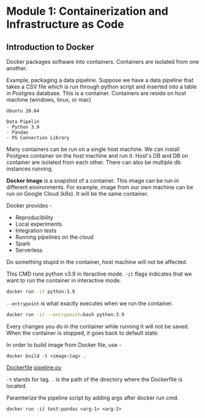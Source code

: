 # Module 1: Containerization and Infrastructure as Code

## Introduction to Docker

Docker packages software into containers. Containers are isolated from one another.

Example, packaging a data pipeline. Suppose we have a data pipeline that takes a CSV file which is run through python script and
inserted into a table in Postgres database.
This is a container. Containers are reside on host machine (windows, linux, or mac)

```
Ubuntu 20.04

Data Pipelin
- Python 3.9
- Pandas
- PG Connection Library
```

Many containers can be run on a single host machine. We can install Postgres container on the host machine and run it. Host's DB and DB on container are isolated from each other. There can also be multiple db instances running.

**Docker Image** is a snapshot of a container. This image can be run in different environments. For example, image from our own machine can be
run on Google Cloud (k8s). It will be the same container.

Docker provides -

- Reproducibility
- Local experiments
- Integration tests
- Running pipelines on the cloud
- Spark
- Serverless

Do something stupid in the container, host machine will not be affected.

This CMD runs python v3.9 in iteractive mode. `-it` flags indicates that we want to run the container in interactive mode.

```bash
docker run -it python:3.9
```

`--entrypoint` is what exactly executes when we run the container.

```bash
docker run -it --entrypoint=bash python:3.9
```

Every changes you do in the container while running it will not be saved. When the container is stopped, it goes back to default state.

In order to build image from Docker file, use -

```base
docker build -t <image:tag> .
```

[Dockerfile](./Dockerfile)
[pipeline.py](./pipeline.py)

`-t` stands for tag. `.` is the path of the directory where the Dockerfile is located.

Paramterize the pipeline script by adding args after docker run cmd.

`docker run -it test:pandas <arg-1> <arg-2>`

